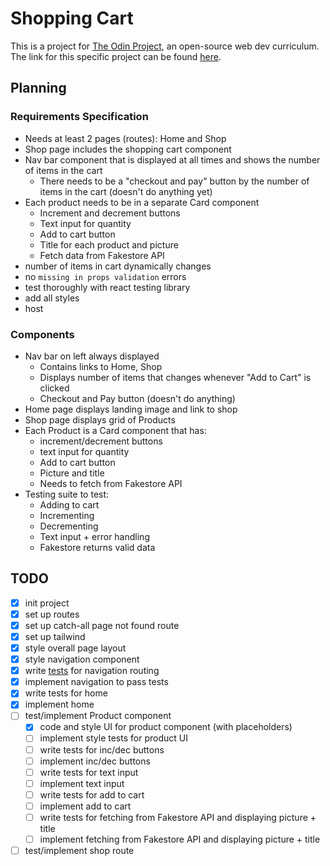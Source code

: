 # Shopping Cart

This is a project for [The Odin Project](https://www.theodinproject.com/), an
open-source web dev curriculum. The link for this specific project can be
found [here](https://www.theodinproject.com/lessons/node-path-react-new-shopping-cart).

## Planning

### Requirements Specification

- Needs at least 2 pages (routes): Home and Shop
- Shop page includes the shopping cart component
- Nav bar component that is displayed at all times and shows the number of items in the cart
  - There needs to be a "checkout and pay" button by the number of items in the cart (doesn't do anything yet)
- Each product needs to be in a separate Card component
  - Increment and decrement buttons
  - Text input for quantity
  - Add to cart button
  - Title for each product and picture
  - Fetch data from Fakestore API
- number of items in cart dynamically changes
- no `missing in props validation` errors
- test thoroughly with react testing library
- add all styles
- host

### Components

- Nav bar on left always displayed
  - Contains links to Home, Shop
  - Displays number of items that changes whenever "Add to Cart" is clicked
  - Checkout and Pay button (doesn't do anything)
- Home page displays landing image and link to shop
- Shop page displays grid of Products
- Each Product is a Card component that has:
  - increment/decrement buttons
  - text input for quantity
  - Add to cart button
  - Picture and title
  - Needs to fetch from Fakestore API
- Testing suite to test:
  - Adding to cart
  - Incrementing
  - Decrementing
  - Text input + error handling
  - Fakestore returns valid data

## TODO

- [x] init project
- [x] set up routes
- [x] set up catch-all page not found route
- [x] set up tailwind
- [x] style overall page layout
- [x] style navigation component
- [x] write [tests](https://reactrouter.com/start/framework/testing) for navigation routing
- [x] implement navigation to pass tests
- [x] write tests for home
- [x] implement home
- [ ] test/implement Product component
  - [x] code and style UI for product component (with placeholders)
  - [ ] implement style tests for product UI
  - [ ] write tests for inc/dec buttons
  - [ ] implement inc/dec buttons
  - [ ] write tests for text input
  - [ ] implement text input
  - [ ] write tests for add to cart
  - [ ] implement add to cart
  - [ ] write tests for fetching from Fakestore API and displaying picture + title
  - [ ] implement fetching from Fakestore API and displaying picture + title
- [ ] test/implement shop route
